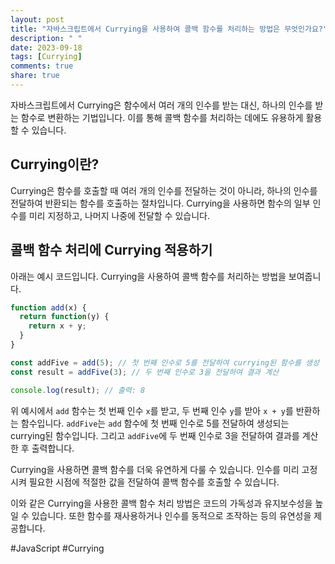 ```yaml
---
layout: post
title: "자바스크립트에서 Currying을 사용하여 콜백 함수를 처리하는 방법은 무엇인가요?"
description: " "
date: 2023-09-18
tags: [Currying]
comments: true
share: true
---
```


자바스크립트에서 Currying은 함수에서 여러 개의 인수를 받는 대신, 하나의 인수를 받는 함수로 변환하는 기법입니다. 이를 통해 콜백 함수를 처리하는 데에도 유용하게 활용할 수 있습니다.

## Currying이란?

Currying은 함수를 호출할 때 여러 개의 인수를 전달하는 것이 아니라, 하나의 인수를 전달하여 반환되는 함수를 호출하는 절차입니다. Currying을 사용하면 함수의 일부 인수를 미리 지정하고, 나머지 나중에 전달할 수 있습니다.

## 콜백 함수 처리에 Currying 적용하기

아래는 예시 코드입니다. Currying을 사용하여 콜백 함수를 처리하는 방법을 보여줍니다.

```javascript
function add(x) {
  return function(y) {
    return x + y;
  }
}

const addFive = add(5); // 첫 번째 인수로 5를 전달하여 currying된 함수를 생성
const result = addFive(3); // 두 번째 인수로 3을 전달하여 결과 계산

console.log(result); // 출력: 8
```

위 예시에서 `add` 함수는 첫 번째 인수 `x`를 받고, 두 번째 인수 `y`를 받아 `x + y`를 반환하는 함수입니다. `addFive`는 `add` 함수에 첫 번째 인수로 5를 전달하여 생성되는 currying된 함수입니다. 그리고 `addFive`에 두 번째 인수로 3을 전달하여 결과를 계산한 후 출력합니다.

Currying을 사용하면 콜백 함수를 더욱 유연하게 다룰 수 있습니다. 인수를 미리 고정시켜 필요한 시점에 적절한 값을 전달하여 콜백 함수를 호출할 수 있습니다.

이와 같은 Currying을 사용한 콜백 함수 처리 방법은 코드의 가독성과 유지보수성을 높일 수 있습니다. 또한 함수를 재사용하거나 인수를 동적으로 조작하는 등의 유연성을 제공합니다.

#JavaScript #Currying